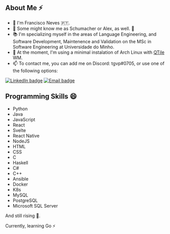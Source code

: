 ## About Me ⚡
- 👋 I'm Francisco Neves 🇵🇹.
- 🎸 Some might know me as Schumacher or Alex, as well. 🥳
- 📚 I'm specializing myself in the areas of Language Engineering, and Software Development, Maintenence and Validation on the MSc in Software Engineering at Universidade do Minho.
- 🐧 At the moment, I'm using a minimal instalation of Arch Linux with [QTile](https://github.com/qtile/qtile) WM.
- 📫 To contact me, you can add me on Discord: tgvp#0705, or use one of the following options:

[![LinkedIn badge](https://img.shields.io/badge/-franl08-black?style=for-the-badge&logo=linkedin)](https://www.linkedin.com/in/franl08/)
[![Email badge](https://img.shields.io/badge/-franeves08-c71610?style=for-the-badge&logo=Gmail&logoColor=black)](mailto:franeves08@gmail.com)

## Programming Skills 😄
- Python
- Java
- JavaScript
- React
- Svelte
- React Native
- NodeJS
- HTML
- CSS
- C
- Haskell
- C\#
- C++
- Ansible
- Docker
- K8s
- MySQL
- PostgreSQL
- Microsoft SQL Server

And still rising 👀.

Currently, learning Go ⚡
